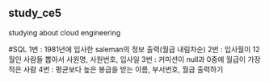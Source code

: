 ## study_ce5
studying about cloud engineering

#SQL
1번 : 1981년에 입사한 saleman의 정보 출력(월급 내림차순)
2번 : 입사월이 12월인 사람들 뽑아서 사원명, 사원번호, 입사일
3번 : 커미션이 null과 0중에 월급이 가장 적은 사람
4번 : 평균보다 높은 봉급을 받는 이름, 부서번호, 월급 출력하기
